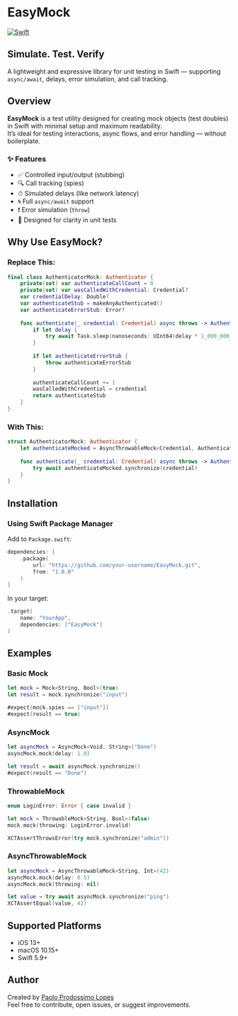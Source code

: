 # EasyMock

[![Swift](https://github.com/EasyPackages/EasyMock/actions/workflows/swift.yml/badge.svg)](https://github.com/EasyPackages/EasyMock/actions/workflows/swift.yml)

## Simulate. Test. Verify

A lightweight and expressive library for unit testing in Swift — supporting `async/await`, delays, error simulation, and call tracking.

## Overview

**EasyMock** is a test utility designed for creating mock objects (test doubles) in Swift with minimal setup and maximum readability.  
It’s ideal for testing interactions, async flows, and error handling — without boilerplate.

### ✨ Features

- ✅ Controlled input/output (stubbing)
- 🔍 Call tracking (spies)
- ⏱ Simulated delays (like network latency)
- 🌀 Full `async/await` support
- ❗ Error simulation (`throw`)
- 🧪 Designed for clarity in unit tests

## Why Use EasyMock?

### Replace This:

```swift
final class AuthenticatorMock: Authenticator {
    private(set) var authenticateCallCount = 0
    private(set) var wasCalledWithCredential: Credential?
    var credentialDelay: Double?
    var authenticateStub = makeAnyAuthenticated()
    var authenticateErrorStub: Error?
    
    func authenticate(_ credential: Credential) async throws -> Authenticated {
        if let delay {
            try await Task.sleep(nanoseconds: UInt64(delay * 1_000_000_000))
        }
        
        if let authenticateErrorStub {
            throw authenticateErrorStub
        }
        
        authenticateCallCount += 1
        wasCalledWithCredential = credential
        return authenticateStub
    }
}
```

### With This:

```swift
struct AuthenticatorMock: Authenticator {
    let authenticateMocked = AsyncThrowableMock<Credential, Authenticated>(makeAnyAuthenticated())
    
    func authenticate(_ credential: Credential) async throws -> Authenticated {
        try await authenticateMocked.synchronize(credential)
    }
}
```

## Installation

### Using Swift Package Manager

Add to `Package.swift`:

```swift
dependencies: [
    .package(
        url: "https://github.com/your-username/EasyMock.git",
        from: "1.0.0"
    )
]
```

In your target:

```swift
.target(
    name: "YourApp",
    dependencies: ["EasyMock"]
)
```

## Examples

### Basic Mock

```swift
let mock = Mock<String, Bool>(true)
let result = mock.synchronize("input")

#expect(mock.spies == ["input"])
#expect(result == true)
```

### AsyncMock

```swift
let asyncMock = AsyncMock<Void, String>("Done")
asyncMock.mock(delay: 1.0)

let result = await asyncMock.synchronize()
#expect(result == "Done")
```

### ThrowableMock

```swift
enum LoginError: Error { case invalid }

let mock = ThrowableMock<String, Bool>(false)
mock.mock(throwing: LoginError.invalid)

XCTAssertThrowsError(try mock.synchronize("admin"))
```

### AsyncThrowableMock

```swift
let asyncMock = AsyncThrowableMock<String, Int>(42)
asyncMock.mock(delay: 0.5)
asyncMock.mock(throwing: nil)

let value = try await asyncMock.synchronize("ping")
XCTAssertEqual(value, 42)
```

## Supported Platforms

- iOS 13+
- macOS 10.15+
- Swift 5.9+

## Author

Created by [Paolo Prodossimo Lopes](https://github.com/PaoloProdossimoLopes)  
Feel free to contribute, open issues, or suggest improvements.
